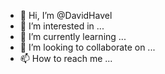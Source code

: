 - 👋 Hi, I’m @DavidHavel
- 👀 I’m interested in ...
- 🌱 I’m currently learning ...
- 💞️ I’m looking to collaborate on ...
- 📫 How to reach me ...

<!---
DavidHavel/DavidHavel is a ✨ special ✨ repository because its `README.md` (this file) appears on your GitHub profile.
You can click the Preview link to take a look at your changes.
--->
